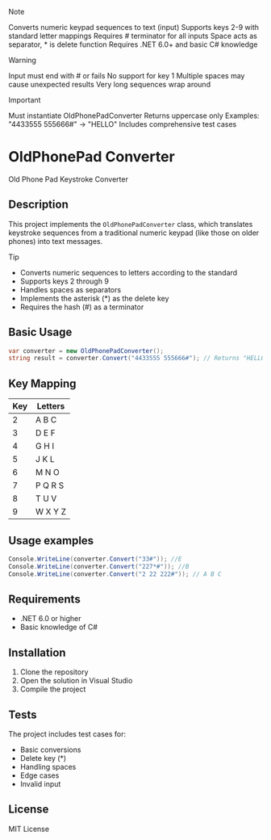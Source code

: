 >[!NOTE]
Converts numeric keypad sequences to text (input)
Supports keys 2-9 with standard letter mappings
Requires # terminator for all inputs
Space acts as separator, * is delete function
Requires .NET 6.0+ and basic C# knowledge

>[!WARNING]
Input must end with # or fails
No support for key 1
Multiple spaces may cause unexpected results
Very long sequences wrap around

>[!IMPORTANT]
Must instantiate OldPhonePadConverter
Returns uppercase only
Examples: "4433555 555666#" → "HELLO"
Includes comprehensive test cases

# OldPhonePad Converter

Old Phone Pad Keystroke Converter

## Description

This project implements the `OldPhonePadConverter` class, which translates keystroke sequences from a traditional numeric keypad (like those on older phones) into text messages.

> [!TIP]
- Converts numeric sequences to letters according to the standard
- Supports keys 2 through 9
- Handles spaces as separators
- Implements the asterisk (*) as the delete key
- Requires the hash (#) as a terminator

## Basic Usage

``` csharp
var converter = new OldPhonePadConverter();
string result = converter.Convert("4433555 555666#"); // Returns "HELLO"
```

## Key Mapping

| Key | Letters |
|-------|---------|
| 2 | A B C |
| 3 | D E F |
| 4 | G H I |
| 5 | J K L |
| 6 | M N O |
| 7 | P Q R S |
| 8 | T U V |
| 9 | W X Y Z |

## Usage examples

```csharp
Console.WriteLine(converter.Convert("33#")); //E
Console.WriteLine(converter.Convert("227*#")); //B
Console.WriteLine(converter.Convert("2 22 222#")); // A B C
```

## Requirements

- .NET 6.0 or higher
- Basic knowledge of C#

## Installation

1. Clone the repository
2. Open the solution in Visual Studio
3. Compile the project

## Tests

The project includes test cases for:
- Basic conversions
- Delete key (*)
- Handling spaces
- Edge cases
- Invalid input

## License

MIT License
